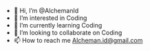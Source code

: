 - 👋 Hi, I’m @AlchemanId
- 👀 I’m interested in Coding
- 🌱 I’m currently learning Coding
- 💞️ I’m looking to collaborate on Coding
- 📫 How to reach me Alcheman.id@gmail.com

<!---
AlchemanId/AlchemanId is a ✨ special ✨ repository because its `README.md` (this file) appears on your GitHub profile.
You can click the Preview link to take a look at your changes.
--->
